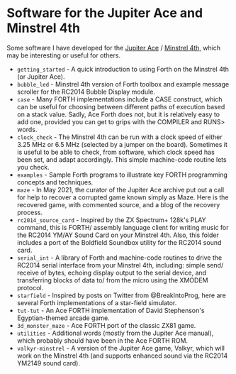 # Software for the Jupiter Ace and Minstrel 4th

Some software I have developed for the [Jupiter Ace](http://www.jupiter-ace.co.uk/) / [Minstrel 4th](https://www.thefuturewas8bit.com/minstrel4th.html), which may be interesting or useful for others.

* `getting_started` - A quick introduction to using Forth on the Minstrel 4th (or Jupiter Ace).
* `bubble_led` - Minstrel 4th version of Forth toolbox and example message scroller for the RC2014 Bubble Display module.
* `case` - Many FORTH implementations include a CASE construct, which can be useful for choosing between different paths of execution based on a stack value. Sadly, Ace Forth does not, but it is relatively easy to add one, provided you can get to grips with the COMPILER and RUNS> words.
* `clock_check` - The Minstrel 4th can be run with a clock speed of either 3.25 MHz or 6.5 MHz (selected by a jumper on the board). Sometimes it is useful to be able to check, from software, which clock speed has been set, and adapt accordingly. This simple machine-code routine lets you check.
* `examples` - Sample Forth programs to illustrate key FORTH programming concepts and techniques.
* `maze` - In May 2021, the curator of the Jupiter Ace archive put out a call for help to recover a corrupted game known simply as Maze. Here is the recovered game, with commented source, and a blog of the recovery process.
* `rc2014_source_card` - Inspired by the ZX Spectrum+ 128k's PLAY command, this is FORTH/ assembly language client for writing music for the RC2014 YM/AY Sound Card on your Minstrel 4th. Also, this folder includes a port of the Boldfield Soundbox utility for the RC2014 sound card.
* `serial_int` - A library of Forth and machine-code routines to drive the RC2014 serial interface from your Minstrel 4th, including: simple send/ receive of bytes, echoing display output to the serial device, and transferring blocks of data to/ from the micro using the XMODEM protocol.
* `starfield` - Inspired by posts on Twitter from @BreakIntoProg, here are several Forth implementations of a star-field simulator.
* `tut-tut` - An Ace FORTH implementation of David Stephenson's Egyptian-themed arcade game.
* `3d_monster_maze` - Ace FORTH port of the classic ZX81 game.
* `utilities` - Additional words (mostly from the Jupiter Ace manual), which probably should have been in the Ace FORTH ROM.
* `valkyr-minstrel` - A version of the Jupiter Ace game, Valkyr, which will work on the Minstrel 4th (and supports enhanced sound via the RC2014 YM2149 sound card).

